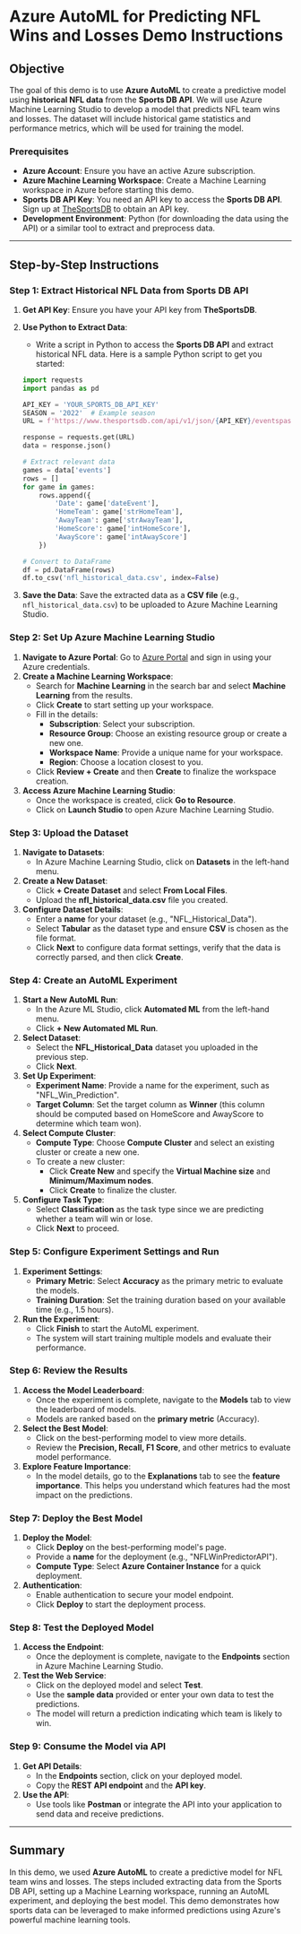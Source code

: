 # Azure AutoML for Predicting NFL Wins and Losses Demo Instructions

## Objective
The goal of this demo is to use **Azure AutoML** to create a predictive model using **historical NFL data** from the **Sports DB API**. We will use Azure Machine Learning Studio to develop a model that predicts NFL team wins and losses. The dataset will include historical game statistics and performance metrics, which will be used for training the model.

### Prerequisites
- **Azure Account**: Ensure you have an active Azure subscription.
- **Azure Machine Learning Workspace**: Create a Machine Learning workspace in Azure before starting this demo.
- **Sports DB API Key**: You need an API key to access the **Sports DB API**. Sign up at [TheSportsDB](https://www.thesportsdb.com/) to obtain an API key.
- **Development Environment**: Python (for downloading the data using the API) or a similar tool to extract and preprocess data.

---

## Step-by-Step Instructions

### Step 1: Extract Historical NFL Data from Sports DB API
1. **Get API Key**: Ensure you have your API key from **TheSportsDB**.
2. **Use Python to Extract Data**:
   - Write a script in Python to access the **Sports DB API** and extract historical NFL data. Here is a sample Python script to get you started:

   ```python
   import requests
   import pandas as pd

   API_KEY = 'YOUR_SPORTS_DB_API_KEY'
   SEASON = '2022'  # Example season
   URL = f'https://www.thesportsdb.com/api/v1/json/{API_KEY}/eventspastleague.php?id=4391'

   response = requests.get(URL)
   data = response.json()

   # Extract relevant data
   games = data['events']
   rows = []
   for game in games:
       rows.append({
           'Date': game['dateEvent'],
           'HomeTeam': game['strHomeTeam'],
           'AwayTeam': game['strAwayTeam'],
           'HomeScore': game['intHomeScore'],
           'AwayScore': game['intAwayScore']
       })

   # Convert to DataFrame
   df = pd.DataFrame(rows)
   df.to_csv('nfl_historical_data.csv', index=False)
   ```
3. **Save the Data**: Save the extracted data as a **CSV file** (e.g., `nfl_historical_data.csv`) to be uploaded to Azure Machine Learning Studio.

### Step 2: Set Up Azure Machine Learning Studio
1. **Navigate to Azure Portal**: Go to [Azure Portal](https://portal.azure.com/) and sign in using your Azure credentials.
2. **Create a Machine Learning Workspace**:
   - Search for **Machine Learning** in the search bar and select **Machine Learning** from the results.
   - Click **Create** to start setting up your workspace.
   - Fill in the details:
     - **Subscription**: Select your subscription.
     - **Resource Group**: Choose an existing resource group or create a new one.
     - **Workspace Name**: Provide a unique name for your workspace.
     - **Region**: Choose a location closest to you.
   - Click **Review + Create** and then **Create** to finalize the workspace creation.
3. **Access Azure Machine Learning Studio**:
   - Once the workspace is created, click **Go to Resource**.
   - Click on **Launch Studio** to open Azure Machine Learning Studio.

### Step 3: Upload the Dataset
1. **Navigate to Datasets**:
   - In Azure Machine Learning Studio, click on **Datasets** in the left-hand menu.
2. **Create a New Dataset**:
   - Click **+ Create Dataset** and select **From Local Files**.
   - Upload the **nfl_historical_data.csv** file you created.
3. **Configure Dataset Details**:
   - Enter a **name** for your dataset (e.g., "NFL_Historical_Data").
   - Select **Tabular** as the dataset type and ensure **CSV** is chosen as the file format.
   - Click **Next** to configure data format settings, verify that the data is correctly parsed, and then click **Create**.

### Step 4: Create an AutoML Experiment
1. **Start a New AutoML Run**:
   - In the Azure ML Studio, click **Automated ML** from the left-hand menu.
   - Click **+ New Automated ML Run**.
2. **Select Dataset**:
   - Select the **NFL_Historical_Data** dataset you uploaded in the previous step.
   - Click **Next**.
3. **Set Up Experiment**:
   - **Experiment Name**: Provide a name for the experiment, such as "NFL_Win_Prediction".
   - **Target Column**: Set the target column as **Winner** (this column should be computed based on HomeScore and AwayScore to determine which team won).
4. **Select Compute Cluster**:
   - **Compute Type**: Choose **Compute Cluster** and select an existing cluster or create a new one.
   - To create a new cluster:
     - Click **Create New** and specify the **Virtual Machine size** and **Minimum/Maximum nodes**.
     - Click **Create** to finalize the cluster.
5. **Configure Task Type**:
   - Select **Classification** as the task type since we are predicting whether a team will win or lose.
   - Click **Next** to proceed.

### Step 5: Configure Experiment Settings and Run
1. **Experiment Settings**:
   - **Primary Metric**: Select **Accuracy** as the primary metric to evaluate the models.
   - **Training Duration**: Set the training duration based on your available time (e.g., 1.5 hours).
2. **Run the Experiment**:
   - Click **Finish** to start the AutoML experiment.
   - The system will start training multiple models and evaluate their performance.

### Step 6: Review the Results
1. **Access the Model Leaderboard**:
   - Once the experiment is complete, navigate to the **Models** tab to view the leaderboard of models.
   - Models are ranked based on the **primary metric** (Accuracy).
2. **Select the Best Model**:
   - Click on the best-performing model to view more details.
   - Review the **Precision, Recall, F1 Score**, and other metrics to evaluate model performance.
3. **Explore Feature Importance**:
   - In the model details, go to the **Explanations** tab to see the **feature importance**. This helps you understand which features had the most impact on the predictions.

### Step 7: Deploy the Best Model
1. **Deploy the Model**:
   - Click **Deploy** on the best-performing model's page.
   - Provide a **name** for the deployment (e.g., "NFLWinPredictorAPI").
   - **Compute Type**: Select **Azure Container Instance** for a quick deployment.
2. **Authentication**:
   - Enable authentication to secure your model endpoint.
   - Click **Deploy** to start the deployment process.

### Step 8: Test the Deployed Model
1. **Access the Endpoint**:
   - Once the deployment is complete, navigate to the **Endpoints** section in Azure Machine Learning Studio.
2. **Test the Web Service**:
   - Click on the deployed model and select **Test**.
   - Use the **sample data** provided or enter your own data to test the predictions.
   - The model will return a prediction indicating which team is likely to win.

### Step 9: Consume the Model via API
1. **Get API Details**:
   - In the **Endpoints** section, click on your deployed model.
   - Copy the **REST API endpoint** and the **API key**.
2. **Use the API**:
   - Use tools like **Postman** or integrate the API into your application to send data and receive predictions.

---

## Summary
In this demo, we used **Azure AutoML** to create a predictive model for NFL team wins and losses. The steps included extracting data from the Sports DB API, setting up a Machine Learning workspace, running an AutoML experiment, and deploying the best model. This demo demonstrates how sports data can be leveraged to make informed predictions using Azure's powerful machine learning tools.

